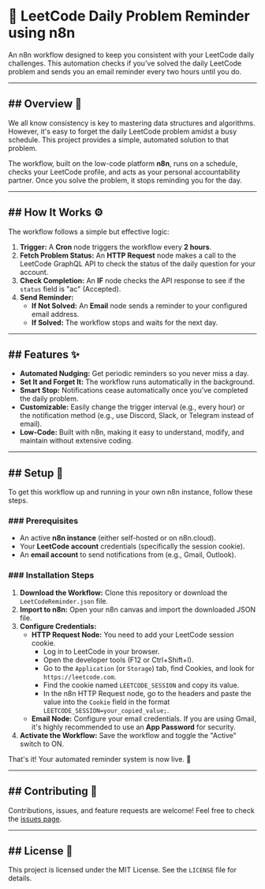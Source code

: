 # 🤖 LeetCode Daily Problem Reminder using n8n

An n8n workflow designed to keep you consistent with your LeetCode daily challenges. This automation checks if you've solved the daily LeetCode problem and sends you an email reminder every two hours until you do.



---

## ## Overview 🎯

We all know consistency is key to mastering data structures and algorithms. However, it's easy to forget the daily LeetCode problem amidst a busy schedule. This project provides a simple, automated solution to that problem.

The workflow, built on the low-code platform **n8n**, runs on a schedule, checks your LeetCode profile, and acts as your personal accountability partner. Once you solve the problem, it stops reminding you for the day.

---

## ## How It Works ⚙️

The workflow follows a simple but effective logic:

1.  **Trigger:** A **Cron** node triggers the workflow every **2 hours**.
2.  **Fetch Problem Status:** An **HTTP Request** node makes a call to the LeetCode GraphQL API to check the status of the daily question for your account.
3.  **Check Completion:** An **IF** node checks the API response to see if the `status` field is "ac" (Accepted).
4.  **Send Reminder:**
    * **If Not Solved:** An **Email** node sends a reminder to your configured email address.
    * **If Solved:** The workflow stops and waits for the next day.

---

## ## Features ✨

* **Automated Nudging:** Get periodic reminders so you never miss a day.
* **Set It and Forget It:** The workflow runs automatically in the background.
* **Smart Stop:** Notifications cease automatically once you've completed the daily problem.
* **Customizable:** Easily change the trigger interval (e.g., every hour) or the notification method (e.g., use Discord, Slack, or Telegram instead of email).
* **Low-Code:** Built with n8n, making it easy to understand, modify, and maintain without extensive coding.

---

## ## Setup 🚀

To get this workflow up and running in your own n8n instance, follow these steps.

### ### Prerequisites

* An active **n8n instance** (either self-hosted or on n8n.cloud).
* Your **LeetCode account** credentials (specifically the session cookie).
* An **email account** to send notifications from (e.g., Gmail, Outlook).

### ### Installation Steps

1.  **Download the Workflow:** Clone this repository or download the `LeetCodeReminder.json` file.
2.  **Import to n8n:** Open your n8n canvas and import the downloaded JSON file.
3.  **Configure Credentials:**
    * **HTTP Request Node:** You need to add your LeetCode session cookie.
        * Log in to LeetCode in your browser.
        * Open the developer tools (F12 or Ctrl+Shift+I).
        * Go to the `Application` (or `Storage`) tab, find Cookies, and look for `https://leetcode.com`.
        * Find the cookie named `LEETCODE_SESSION` and copy its value.
        * In the n8n HTTP Request node, go to the headers and paste the value into the `Cookie` field in the format `LEETCODE_SESSION=your_copied_value;`.
    * **Email Node:** Configure your email credentials. If you are using Gmail, it's highly recommended to use an **App Password** for security.
4.  **Activate the Workflow:** Save the workflow and toggle the "Active" switch to ON.

That's it! Your automated reminder system is now live. 🎉

---

## ## Contributing 🤝

Contributions, issues, and feature requests are welcome! Feel free to check the [issues page](https://github.com/YOUR_USERNAME/YOUR_REPO/issues).

---

## ## License 📄

This project is licensed under the MIT License. See the `LICENSE` file for details.
